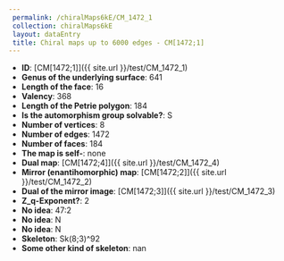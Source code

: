 ```yaml
--- 
 permalink: /chiralMaps6kE/CM_1472_1 
 collection: chiralMaps6kE
 layout: dataEntry
 title: Chiral maps up to 6000 edges - CM[1472;1]
---
```


- **ID**: [CM[1472;1]]({{ site.url }}/test/CM_1472_1)
- **Genus of the underlying surface**: 641
- **Length of the face**: 16
- **Valency**: 368
- **Length of the Petrie polygon**: 184
- **Is the automorphism group solvable?**: S
- **Number of vertices**: 8
- **Number of edges**: 1472
- **Number of faces**: 184
- **The map is self-**: none
- **Dual map**: [CM[1472;4]]({{ site.url }}/test/CM_1472_4)
- **Mirror (enantihomorphic) map**: [CM[1472;2]]({{ site.url }}/test/CM_1472_2)
- **Dual of the mirror image**: [CM[1472;3]]({{ site.url }}/test/CM_1472_3)
- **Z_q-Exponent?**: 2
- **No idea**:  47:2
- **No idea**: N
- **No idea**: N
- **Skeleton**: Sk(8;3)^92
- **Some other kind of skeleton**: nan
